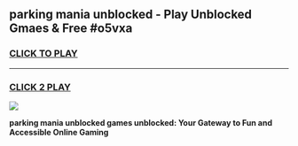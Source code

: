 
## parking mania unblocked - Play Unblocked Gmaes & Free #o5vxa
<h3>
<a href="https://news.freeplayer.one?title=parking_mania_unblocked&ref=24F">CLICK TO PLAY</a></h3>
<hr>

<h3>
<a href="https://news.freeplayer.one?title=parking_mania_unblocked&ref=24F">CLICK 2 PLAY</a>
  
</h3>

<a href="https://news.freeplayer.one?title=parking_mania_unblocked&ref=24F/"><img src="https://clearcache.store/games.png"></a>


**parking mania unblocked games unblocked: Your Gateway to Fun and Accessible Online Gaming**
